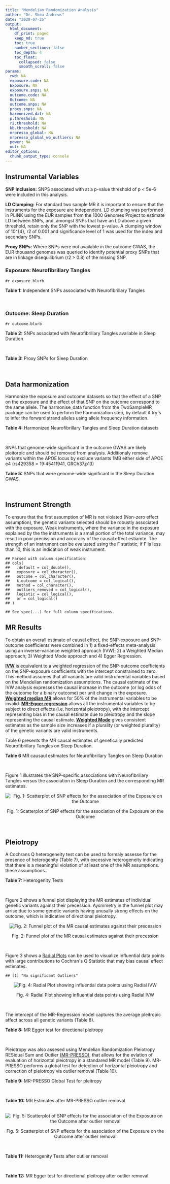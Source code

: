 ```yaml
---
title: "Mendelian Randomization Analysis"
author: "Dr. Shea Andrews"
date: "2020-07-25"
output:
  html_document:
    df_print: paged
    keep_md: true
    toc: true
    number_sections: false
    toc_depth: 4
    toc_float:
      collapsed: false
      smooth_scroll: false
params:
  rwd: NA
  exposure.code: NA
  Exposure: NA
  exposure.snps: NA
  outcome.code: NA
  Outcome: NA
  outcome.snps: NA
  proxy.snps: NA
  harmonized.dat: NA
  p.threshold: NA
  r2.threshold: NA
  kb.threshold: NA
  mrpresso_global: NA
  mrpresso_global_wo_outliers: NA
  power: NA
  out: NA
editor_options:
  chunk_output_type: console
---
```







## Instrumental Variables
**SNP Inclusion:** SNPS associated with at a p-value threshold of p < 5e-6 were included in this analysis.
<br>

**LD Clumping:** For standard two sample MR it is important to ensure that the instruments for the exposure are independent. LD clumping was performed in PLINK using the EUR samples from the 1000 Genomes Project to estimate LD between SNPs, and, amongst SNPs that have an LD above a given threshold, retain only the SNP with the lowest p-value. A clumping window of 10^{4}, r2 of 0.001 and significance level of 1 was used for the index and secondary SNPs.
<br>

**Proxy SNPs:** Where SNPs were not available in the outcome GWAS, the EUR thousand genomes was queried to identify potential proxy SNPs that are in linkage disequilibrium (r2 > 0.8) of the missing SNP.
<br>

### Exposure: Neurofibrillary Tangles
`#r exposure.blurb`
<br>

**Table 1:** Independent SNPs associated with Neurofibrillary Tangles
<div data-pagedtable="false">
  <script data-pagedtable-source type="application/json">
{"columns":[{"label":["SNP"],"name":[1],"type":["chr"],"align":["left"]},{"label":["CHROM"],"name":[2],"type":["dbl"],"align":["right"]},{"label":["POS"],"name":[3],"type":["dbl"],"align":["right"]},{"label":["REF"],"name":[4],"type":["chr"],"align":["left"]},{"label":["ALT"],"name":[5],"type":["chr"],"align":["left"]},{"label":["AF"],"name":[6],"type":["dbl"],"align":["right"]},{"label":["BETA"],"name":[7],"type":["dbl"],"align":["right"]},{"label":["SE"],"name":[8],"type":["dbl"],"align":["right"]},{"label":["Z"],"name":[9],"type":["dbl"],"align":["right"]},{"label":["P"],"name":[10],"type":["dbl"],"align":["right"]},{"label":["N"],"name":[11],"type":["dbl"],"align":["right"]},{"label":["TRAIT"],"name":[12],"type":["chr"],"align":["left"]}],"data":[{"1":"rs11675119","2":"2","3":"3476422","4":"C","5":"A","6":"0.2699","7":"-0.2541","8":"0.0488","9":"-5.206967","10":"1.931e-07","11":"4735","12":"Neurofibrillary_Tangles"},{"1":"rs34487851","2":"2","3":"106642554","4":"A","5":"G","6":"0.2686","7":"-0.2523","8":"0.0550","9":"-4.587270","10":"4.459e-06","11":"4735","12":"Neurofibrillary_Tangles"},{"1":"rs10166461","2":"2","3":"127859413","4":"G","5":"A","6":"0.1733","7":"-0.2636","8":"0.0570","9":"-4.624561","10":"3.816e-06","11":"4735","12":"Neurofibrillary_Tangles"},{"1":"rs116351076","2":"3","3":"118356759","4":"C","5":"T","6":"0.0358","7":"-0.6753","8":"0.1461","9":"-4.622177","10":"3.826e-06","11":"4735","12":"Neurofibrillary_Tangles"},{"1":"rs114498064","2":"5","3":"161442770","4":"C","5":"T","6":"0.0131","7":"-1.5100","8":"0.3137","9":"-4.813516","10":"1.480e-06","11":"4735","12":"Neurofibrillary_Tangles"},{"1":"rs117530689","2":"7","3":"102030935","4":"C","5":"A","6":"0.0178","7":"-4.0337","8":"0.8423","9":"-4.788911","10":"1.678e-06","11":"4735","12":"Neurofibrillary_Tangles"},{"1":"rs12595161","2":"15","3":"52922890","4":"G","5":"A","6":"0.0511","7":"-0.4178","8":"0.0914","9":"-4.571116","10":"4.883e-06","11":"4735","12":"Neurofibrillary_Tangles"},{"1":"rs75680843","2":"17","3":"26640212","4":"C","5":"T","6":"0.0721","7":"-0.3709","8":"0.0809","9":"-4.584672","10":"4.590e-06","11":"4735","12":"Neurofibrillary_Tangles"},{"1":"rs11654699","2":"17","3":"30903310","4":"C","5":"T","6":"0.5243","7":"0.2055","8":"0.0449","9":"4.576837","10":"4.628e-06","11":"4735","12":"Neurofibrillary_Tangles"},{"1":"rs6857","2":"19","3":"45392254","4":"C","5":"T","6":"0.3219","7":"0.7871","8":"0.0565","9":"13.930973","10":"4.830e-44","11":"4735","12":"Neurofibrillary_Tangles"}],"options":{"columns":{"min":{},"max":[10]},"rows":{"min":[10],"max":[10]},"pages":{}}}
  </script>
</div>
<br>

### Outcome: Sleep Duration
`#r outcome.blurb`
<br>

**Table 2:** SNPs associated with Neurofibrillary Tangles avaliable in Sleep Duration
<div data-pagedtable="false">
  <script data-pagedtable-source type="application/json">
{"columns":[{"label":["SNP"],"name":[1],"type":["chr"],"align":["left"]},{"label":["CHROM"],"name":[2],"type":["dbl"],"align":["right"]},{"label":["POS"],"name":[3],"type":["dbl"],"align":["right"]},{"label":["REF"],"name":[4],"type":["chr"],"align":["left"]},{"label":["ALT"],"name":[5],"type":["chr"],"align":["left"]},{"label":["AF"],"name":[6],"type":["dbl"],"align":["right"]},{"label":["BETA"],"name":[7],"type":["dbl"],"align":["right"]},{"label":["SE"],"name":[8],"type":["dbl"],"align":["right"]},{"label":["Z"],"name":[9],"type":["dbl"],"align":["right"]},{"label":["P"],"name":[10],"type":["dbl"],"align":["right"]},{"label":["N"],"name":[11],"type":["dbl"],"align":["right"]},{"label":["TRAIT"],"name":[12],"type":["chr"],"align":["left"]}],"data":[{"1":"rs11675119","2":"2","3":"3476422","4":"C","5":"A","6":"0.250899","7":"0.002478290","8":"0.00261277","9":"0.948530","10":"0.33000","11":"446118","12":"Sleep_Duration"},{"1":"rs34487851","2":"2","3":"106642554","4":"A","5":"G","6":"0.281847","7":"0.002884580","8":"0.00254215","9":"1.134700","10":"0.26000","11":"446118","12":"Sleep_Duration"},{"1":"rs10166461","2":"2","3":"127859413","4":"G","5":"A","6":"0.189936","7":"-0.000735189","8":"0.00288516","9":"-0.254817","10":"0.84000","11":"446118","12":"Sleep_Duration"},{"1":"rs116351076","2":"3","3":"118356759","4":"C","5":"T","6":"0.030758","7":"-0.009878680","8":"0.00683697","9":"-1.444890","10":"0.15000","11":"446118","12":"Sleep_Duration"},{"1":"rs114498064","2":"5","3":"161442770","4":"C","5":"T","6":"0.013275","7":"-0.004083140","8":"0.01019150","9":"-0.400642","10":"0.66000","11":"446118","12":"Sleep_Duration"},{"1":"rs117530689","2":"7","3":"102030935","4":"C","5":"A","6":"0.035713","7":"0.008995980","8":"0.00634396","9":"1.418040","10":"0.15000","11":"446118","12":"Sleep_Duration"},{"1":"rs12595161","2":"15","3":"52922890","4":"G","5":"A","6":"0.039507","7":"-0.004730190","8":"0.00580065","9":"-0.815459","10":"0.39000","11":"446118","12":"Sleep_Duration"},{"1":"rs75680843","2":"17","3":"26640212","4":"C","5":"T","6":"0.064978","7":"0.005028100","8":"0.00459191","9":"1.094990","10":"0.30000","11":"446118","12":"Sleep_Duration"},{"1":"rs11654699","2":"17","3":"30903310","4":"C","5":"T","6":"0.503897","7":"-0.001217110","8":"0.00232430","9":"-0.523646","10":"0.58000","11":"446118","12":"Sleep_Duration"},{"1":"rs6857","2":"19","3":"45392254","4":"C","5":"T","6":"0.171305","7":"-0.009954640","8":"0.00301100","9":"-3.306090","10":"0.00087","11":"446118","12":"Sleep_Duration"}],"options":{"columns":{"min":{},"max":[10]},"rows":{"min":[10],"max":[10]},"pages":{}}}
  </script>
</div>
<br>

**Table 3:** Proxy SNPs for Sleep Duration
<div data-pagedtable="false">
  <script data-pagedtable-source type="application/json">
{"columns":[{"label":["proxy.outcome"],"name":[1],"type":["lgl"],"align":["right"]},{"label":["target_snp"],"name":[2],"type":["lgl"],"align":["right"]},{"label":["proxy_snp"],"name":[3],"type":["lgl"],"align":["right"]},{"label":["ld.r2"],"name":[4],"type":["lgl"],"align":["right"]},{"label":["Dprime"],"name":[5],"type":["lgl"],"align":["right"]},{"label":["ref.proxy"],"name":[6],"type":["lgl"],"align":["right"]},{"label":["alt.proxy"],"name":[7],"type":["lgl"],"align":["right"]},{"label":["CHROM"],"name":[8],"type":["lgl"],"align":["right"]},{"label":["POS"],"name":[9],"type":["lgl"],"align":["right"]},{"label":["ALT.proxy"],"name":[10],"type":["lgl"],"align":["right"]},{"label":["REF.proxy"],"name":[11],"type":["lgl"],"align":["right"]},{"label":["AF"],"name":[12],"type":["lgl"],"align":["right"]},{"label":["BETA"],"name":[13],"type":["lgl"],"align":["right"]},{"label":["SE"],"name":[14],"type":["lgl"],"align":["right"]},{"label":["P"],"name":[15],"type":["lgl"],"align":["right"]},{"label":["N"],"name":[16],"type":["lgl"],"align":["right"]},{"label":["ref"],"name":[17],"type":["lgl"],"align":["right"]},{"label":["alt"],"name":[18],"type":["lgl"],"align":["right"]},{"label":["ALT"],"name":[19],"type":["lgl"],"align":["right"]},{"label":["REF"],"name":[20],"type":["lgl"],"align":["right"]},{"label":["PHASE"],"name":[21],"type":["lgl"],"align":["right"]}],"data":[{"1":"NA","2":"NA","3":"NA","4":"NA","5":"NA","6":"NA","7":"NA","8":"NA","9":"NA","10":"NA","11":"NA","12":"NA","13":"NA","14":"NA","15":"NA","16":"NA","17":"NA","18":"NA","19":"NA","20":"NA","21":"NA"}],"options":{"columns":{"min":{},"max":[10]},"rows":{"min":[10],"max":[10]},"pages":{}}}
  </script>
</div>
<br>

## Data harmonization
Harmonize the exposure and outcome datasets so that the effect of a SNP on the exposure and the effect of that SNP on the outcome correspond to the same allele. The harmonise_data function from the TwoSampleMR package can be used to perform the harmonization step, by default it try's to infer the forward strand alleles using allele frequency information.
<br>

**Table 4:** Harmonized Neurofibrillary Tangles and Sleep Duration datasets
<div data-pagedtable="false">
  <script data-pagedtable-source type="application/json">
{"columns":[{"label":["SNP"],"name":[1],"type":["chr"],"align":["left"]},{"label":["effect_allele.exposure"],"name":[2],"type":["chr"],"align":["left"]},{"label":["other_allele.exposure"],"name":[3],"type":["chr"],"align":["left"]},{"label":["effect_allele.outcome"],"name":[4],"type":["chr"],"align":["left"]},{"label":["other_allele.outcome"],"name":[5],"type":["chr"],"align":["left"]},{"label":["beta.exposure"],"name":[6],"type":["dbl"],"align":["right"]},{"label":["beta.outcome"],"name":[7],"type":["dbl"],"align":["right"]},{"label":["eaf.exposure"],"name":[8],"type":["dbl"],"align":["right"]},{"label":["eaf.outcome"],"name":[9],"type":["dbl"],"align":["right"]},{"label":["remove"],"name":[10],"type":["lgl"],"align":["right"]},{"label":["palindromic"],"name":[11],"type":["lgl"],"align":["right"]},{"label":["ambiguous"],"name":[12],"type":["lgl"],"align":["right"]},{"label":["id.outcome"],"name":[13],"type":["chr"],"align":["left"]},{"label":["chr.outcome"],"name":[14],"type":["dbl"],"align":["right"]},{"label":["pos.outcome"],"name":[15],"type":["dbl"],"align":["right"]},{"label":["se.outcome"],"name":[16],"type":["dbl"],"align":["right"]},{"label":["z.outcome"],"name":[17],"type":["dbl"],"align":["right"]},{"label":["pval.outcome"],"name":[18],"type":["dbl"],"align":["right"]},{"label":["samplesize.outcome"],"name":[19],"type":["dbl"],"align":["right"]},{"label":["outcome"],"name":[20],"type":["chr"],"align":["left"]},{"label":["mr_keep.outcome"],"name":[21],"type":["lgl"],"align":["right"]},{"label":["pval_origin.outcome"],"name":[22],"type":["chr"],"align":["left"]},{"label":["chr.exposure"],"name":[23],"type":["dbl"],"align":["right"]},{"label":["pos.exposure"],"name":[24],"type":["dbl"],"align":["right"]},{"label":["se.exposure"],"name":[25],"type":["dbl"],"align":["right"]},{"label":["z.exposure"],"name":[26],"type":["dbl"],"align":["right"]},{"label":["pval.exposure"],"name":[27],"type":["dbl"],"align":["right"]},{"label":["samplesize.exposure"],"name":[28],"type":["dbl"],"align":["right"]},{"label":["exposure"],"name":[29],"type":["chr"],"align":["left"]},{"label":["mr_keep.exposure"],"name":[30],"type":["lgl"],"align":["right"]},{"label":["pval_origin.exposure"],"name":[31],"type":["chr"],"align":["left"]},{"label":["id.exposure"],"name":[32],"type":["chr"],"align":["left"]},{"label":["action"],"name":[33],"type":["dbl"],"align":["right"]},{"label":["mr_keep"],"name":[34],"type":["lgl"],"align":["right"]},{"label":["pt"],"name":[35],"type":["dbl"],"align":["right"]},{"label":["pleitropy_keep"],"name":[36],"type":["lgl"],"align":["right"]},{"label":["mrpresso_RSSobs"],"name":[37],"type":["lgl"],"align":["right"]},{"label":["mrpresso_pval"],"name":[38],"type":["lgl"],"align":["right"]},{"label":["mrpresso_keep"],"name":[39],"type":["lgl"],"align":["right"]}],"data":[{"1":"rs10166461","2":"A","3":"G","4":"A","5":"G","6":"-0.2636","7":"-0.000735189","8":"0.1733","9":"0.189936","10":"FALSE","11":"FALSE","12":"FALSE","13":"viY8f3","14":"2","15":"127859413","16":"0.00288516","17":"-0.254817","18":"0.84000","19":"446118","20":"Dashti2019slepdur","21":"TRUE","22":"reported","23":"2","24":"127859413","25":"0.0570","26":"-4.624561","27":"3.816e-06","28":"4735","29":"Beecham2014braak4","30":"TRUE","31":"reported","32":"eYZM7E","33":"2","34":"TRUE","35":"5e-06","36":"TRUE","37":"NA","38":"NA","39":"TRUE"},{"1":"rs114498064","2":"T","3":"C","4":"T","5":"C","6":"-1.5100","7":"-0.004083140","8":"0.0131","9":"0.013275","10":"FALSE","11":"FALSE","12":"FALSE","13":"viY8f3","14":"5","15":"161442770","16":"0.01019150","17":"-0.400642","18":"0.66000","19":"446118","20":"Dashti2019slepdur","21":"TRUE","22":"reported","23":"5","24":"161442770","25":"0.3137","26":"-4.813516","27":"1.480e-06","28":"4735","29":"Beecham2014braak4","30":"TRUE","31":"reported","32":"eYZM7E","33":"2","34":"TRUE","35":"5e-06","36":"TRUE","37":"NA","38":"NA","39":"TRUE"},{"1":"rs116351076","2":"T","3":"C","4":"T","5":"C","6":"-0.6753","7":"-0.009878680","8":"0.0358","9":"0.030758","10":"FALSE","11":"FALSE","12":"FALSE","13":"viY8f3","14":"3","15":"118356759","16":"0.00683697","17":"-1.444890","18":"0.15000","19":"446118","20":"Dashti2019slepdur","21":"TRUE","22":"reported","23":"3","24":"118356759","25":"0.1461","26":"-4.622177","27":"3.826e-06","28":"4735","29":"Beecham2014braak4","30":"TRUE","31":"reported","32":"eYZM7E","33":"2","34":"TRUE","35":"5e-06","36":"TRUE","37":"NA","38":"NA","39":"TRUE"},{"1":"rs11654699","2":"T","3":"C","4":"T","5":"C","6":"0.2055","7":"-0.001217110","8":"0.5243","9":"0.503897","10":"FALSE","11":"FALSE","12":"FALSE","13":"viY8f3","14":"17","15":"30903310","16":"0.00232430","17":"-0.523646","18":"0.58000","19":"446118","20":"Dashti2019slepdur","21":"TRUE","22":"reported","23":"17","24":"30903310","25":"0.0449","26":"4.576837","27":"4.628e-06","28":"4735","29":"Beecham2014braak4","30":"TRUE","31":"reported","32":"eYZM7E","33":"2","34":"TRUE","35":"5e-06","36":"TRUE","37":"NA","38":"NA","39":"TRUE"},{"1":"rs11675119","2":"A","3":"C","4":"A","5":"C","6":"-0.2541","7":"0.002478290","8":"0.2699","9":"0.250899","10":"FALSE","11":"FALSE","12":"FALSE","13":"viY8f3","14":"2","15":"3476422","16":"0.00261277","17":"0.948530","18":"0.33000","19":"446118","20":"Dashti2019slepdur","21":"TRUE","22":"reported","23":"2","24":"3476422","25":"0.0488","26":"-5.206967","27":"1.931e-07","28":"4735","29":"Beecham2014braak4","30":"TRUE","31":"reported","32":"eYZM7E","33":"2","34":"TRUE","35":"5e-06","36":"TRUE","37":"NA","38":"NA","39":"TRUE"},{"1":"rs117530689","2":"A","3":"C","4":"A","5":"C","6":"-4.0337","7":"0.008995980","8":"0.0178","9":"0.035713","10":"FALSE","11":"FALSE","12":"FALSE","13":"viY8f3","14":"7","15":"102030935","16":"0.00634396","17":"1.418040","18":"0.15000","19":"446118","20":"Dashti2019slepdur","21":"TRUE","22":"reported","23":"7","24":"102030935","25":"0.8423","26":"-4.788911","27":"1.678e-06","28":"4735","29":"Beecham2014braak4","30":"TRUE","31":"reported","32":"eYZM7E","33":"2","34":"TRUE","35":"5e-06","36":"TRUE","37":"NA","38":"NA","39":"TRUE"},{"1":"rs12595161","2":"A","3":"G","4":"A","5":"G","6":"-0.4178","7":"-0.004730190","8":"0.0511","9":"0.039507","10":"FALSE","11":"FALSE","12":"FALSE","13":"viY8f3","14":"15","15":"52922890","16":"0.00580065","17":"-0.815459","18":"0.39000","19":"446118","20":"Dashti2019slepdur","21":"TRUE","22":"reported","23":"15","24":"52922890","25":"0.0914","26":"-4.571116","27":"4.883e-06","28":"4735","29":"Beecham2014braak4","30":"TRUE","31":"reported","32":"eYZM7E","33":"2","34":"TRUE","35":"5e-06","36":"TRUE","37":"NA","38":"NA","39":"TRUE"},{"1":"rs34487851","2":"G","3":"A","4":"G","5":"A","6":"-0.2523","7":"0.002884580","8":"0.2686","9":"0.281847","10":"FALSE","11":"FALSE","12":"FALSE","13":"viY8f3","14":"2","15":"106642554","16":"0.00254215","17":"1.134700","18":"0.26000","19":"446118","20":"Dashti2019slepdur","21":"TRUE","22":"reported","23":"2","24":"106642554","25":"0.0550","26":"-4.587270","27":"4.459e-06","28":"4735","29":"Beecham2014braak4","30":"TRUE","31":"reported","32":"eYZM7E","33":"2","34":"TRUE","35":"5e-06","36":"TRUE","37":"NA","38":"NA","39":"TRUE"},{"1":"rs6857","2":"T","3":"C","4":"T","5":"C","6":"0.7871","7":"-0.009954640","8":"0.3219","9":"0.171305","10":"FALSE","11":"FALSE","12":"FALSE","13":"viY8f3","14":"19","15":"45392254","16":"0.00301100","17":"-3.306090","18":"0.00087","19":"446118","20":"Dashti2019slepdur","21":"TRUE","22":"reported","23":"19","24":"45392254","25":"0.0565","26":"13.930973","27":"4.830e-44","28":"4735","29":"Beecham2014braak4","30":"TRUE","31":"reported","32":"eYZM7E","33":"2","34":"TRUE","35":"5e-06","36":"FALSE","37":"NA","38":"NA","39":"TRUE"},{"1":"rs75680843","2":"T","3":"C","4":"T","5":"C","6":"-0.3709","7":"0.005028100","8":"0.0721","9":"0.064978","10":"FALSE","11":"FALSE","12":"FALSE","13":"viY8f3","14":"17","15":"26640212","16":"0.00459191","17":"1.094990","18":"0.30000","19":"446118","20":"Dashti2019slepdur","21":"TRUE","22":"reported","23":"17","24":"26640212","25":"0.0809","26":"-4.584672","27":"4.590e-06","28":"4735","29":"Beecham2014braak4","30":"TRUE","31":"reported","32":"eYZM7E","33":"2","34":"TRUE","35":"5e-06","36":"TRUE","37":"NA","38":"NA","39":"TRUE"}],"options":{"columns":{"min":{},"max":[10]},"rows":{"min":[10],"max":[10]},"pages":{}}}
  </script>
</div>
<br>

SNPs that genome-wide significant in the outcome GWAS are likely pleitorpic and should be removed from analysis. Additionaly remove variants within the APOE locus by exclude variants 1MB either side of APOE e4 (rs429358 = 19:45411941, GRCh37.p13)
<br>


**Table 5:** SNPs that were genome-wide significant in the Sleep Duration GWAS
<div data-pagedtable="false">
  <script data-pagedtable-source type="application/json">
{"columns":[{"label":["SNP"],"name":[1],"type":["chr"],"align":["left"]},{"label":["chr.outcome"],"name":[2],"type":["dbl"],"align":["right"]},{"label":["pos.outcome"],"name":[3],"type":["dbl"],"align":["right"]},{"label":["pval.exposure"],"name":[4],"type":["dbl"],"align":["right"]},{"label":["pval.outcome"],"name":[5],"type":["dbl"],"align":["right"]}],"data":[{"1":"rs6857","2":"19","3":"45392254","4":"4.83e-44","5":"0.00087"}],"options":{"columns":{"min":{},"max":[10]},"rows":{"min":[10],"max":[10]},"pages":{}}}
  </script>
</div>
<br>


## Instrument Strength
To ensure that the first assumption of MR is not violated (Non-zero effect assumption), the genetic variants selected should be robustly associated with the exposure. Weak instruments, where the variance in the exposure explained by the the instruments is a small portion of the total variance, may result in poor precission and accuracy of the causal effect estiamte. The strength of an instrument can be evaluated using the F statistic, if F is less than 10, this is an indication of weak instrument.


```
## Parsed with column specification:
## cols(
##   .default = col_double(),
##   exposure = col_character(),
##   outcome = col_character(),
##   k.outcome = col_logical(),
##   method = col_character(),
##   outliers_removed = col_logical(),
##   logistic = col_logical(),
##   or = col_logical()
## )
```

```
## See spec(...) for full column specifications.
```

<div data-pagedtable="false">
  <script data-pagedtable-source type="application/json">
{"columns":[{"label":["outliers_removed"],"name":[1],"type":["lgl"],"align":["right"]},{"label":["pve.exposure"],"name":[2],"type":["dbl"],"align":["right"]},{"label":["F"],"name":[3],"type":["dbl"],"align":["right"]},{"label":["Alpha"],"name":[4],"type":["dbl"],"align":["right"]},{"label":["NCP"],"name":[5],"type":["dbl"],"align":["right"]},{"label":["Power"],"name":[6],"type":["dbl"],"align":["right"]}],"data":[{"1":"FALSE","2":"0.04306798","3":"23.62831","4":"0.05","5":"0.8957585","6":"0.1572342"}],"options":{"columns":{"min":{},"max":[10]},"rows":{"min":[10],"max":[10]},"pages":{}}}
  </script>
</div>

##  MR Results
To obtain an overall estimate of causal effect, the SNP-exposure and SNP-outcome coefficients were combined in 1) a fixed-effects meta-analysis using an inverse-variance weighted approach (IVW); 2) a Weighted Median approach; 3) Weighted Mode approach and 4) Egger Regression.


[**IVW**](https://doi.org/10.1002/gepi.21758) is equivalent to a weighted regression of the SNP-outcome coefficients on the SNP-exposure coefficients with the intercept constrained to zero. This method assumes that all variants are valid instrumental variables based on the Mendelian randomization assumptions. The causal estimate of the IVW analysis expresses the causal increase in the outcome (or log odds of the outcome for a binary outcome) per unit change in the exposure. [**Weighted median MR**](https://doi.org/10.1002/gepi.21965) allows for 50% of the instrumental variables to be invalid. [**MR-Egger regression**](https://doi.org/10.1093/ije/dyw220) allows all the instrumental variables to be subject to direct effects (i.e. horizontal pleiotropy), with the intercept representing bias in the causal estimate due to pleiotropy and the slope representing the causal estimate. [**Weighted Mode**](https://doi.org/10.1093/ije/dyx102) gives consistent estimates as the sample size increases if a plurality (or weighted plurality) of the genetic variants are valid instruments.
<br>



Table 6 presents the MR causal estimates of genetically predicted Neurofibrillary Tangles on Sleep Duration.
<br>

**Table 6** MR causaul estimates for Neurofibrillary Tangles on Sleep Duration
<div data-pagedtable="false">
  <script data-pagedtable-source type="application/json">
{"columns":[{"label":["id.exposure"],"name":[1],"type":["chr"],"align":["left"]},{"label":["id.outcome"],"name":[2],"type":["chr"],"align":["left"]},{"label":["outcome"],"name":[3],"type":["fctr"],"align":["left"]},{"label":["exposure"],"name":[4],"type":["fctr"],"align":["left"]},{"label":["method"],"name":[5],"type":["fctr"],"align":["left"]},{"label":["nsnp"],"name":[6],"type":["int"],"align":["right"]},{"label":["b"],"name":[7],"type":["dbl"],"align":["right"]},{"label":["se"],"name":[8],"type":["dbl"],"align":["right"]},{"label":["pval"],"name":[9],"type":["dbl"],"align":["right"]}],"data":[{"1":"eYZM7E","2":"viY8f3","3":"Dashti2019slepdur","4":"Beecham2014braak4","5":"Inverse variance weighted (fixed effects)","6":"9","7":"-0.001980956","8":"0.001438624","9":"0.1685185"},{"1":"eYZM7E","2":"viY8f3","3":"Dashti2019slepdur","4":"Beecham2014braak4","5":"Weighted median","6":"9","7":"-0.002083316","8":"0.001728520","9":"0.2281030"},{"1":"eYZM7E","2":"viY8f3","3":"Dashti2019slepdur","4":"Beecham2014braak4","5":"Weighted mode","6":"9","7":"-0.002106891","8":"0.001647994","9":"0.2369286"},{"1":"eYZM7E","2":"viY8f3","3":"Dashti2019slepdur","4":"Beecham2014braak4","5":"MR Egger","6":"9","7":"-0.001504316","8":"0.001673131","9":"0.3984699"}],"options":{"columns":{"min":{},"max":[10]},"rows":{"min":[10],"max":[10]},"pages":{}}}
  </script>
</div>
<br>

Figure 1 illustrates the SNP-specific associations with Neurofibrillary Tangles versus the association in Sleep Duration and the corresponding MR estimates.
<br>

<div class="figure" style="text-align: center">
<img src="/sc/arion/projects/LOAD/shea/Projects/MR_ADPhenome/results/MR_ADbidir/Beecham2014braak4/Dashti2019slepdur/Beecham2014braak4_5e-6_Dashti2019slepdur_MR_Analaysis_files/figure-html/scatter_plot-1.png" alt="Fig. 1: Scatterplot of SNP effects for the association of the Exposure on the Outcome"  />
<p class="caption">Fig. 1: Scatterplot of SNP effects for the association of the Exposure on the Outcome</p>
</div>
<br>


## Pleiotropy
A Cochrans Q heterogeneity test can be used to formaly assesse for the presence of heterogenity (Table 7), with excessive heterogeneity indicating that there is a meaningful violation of at least one of the MR assumptions.
these assumptions..
<br>

**Table 7:** Heterogenity Tests
<div data-pagedtable="false">
  <script data-pagedtable-source type="application/json">
{"columns":[{"label":["id.exposure"],"name":[1],"type":["chr"],"align":["left"]},{"label":["id.outcome"],"name":[2],"type":["chr"],"align":["left"]},{"label":["outcome"],"name":[3],"type":["fctr"],"align":["left"]},{"label":["exposure"],"name":[4],"type":["fctr"],"align":["left"]},{"label":["method"],"name":[5],"type":["fctr"],"align":["left"]},{"label":["Q"],"name":[6],"type":["dbl"],"align":["right"]},{"label":["Q_df"],"name":[7],"type":["dbl"],"align":["right"]},{"label":["Q_pval"],"name":[8],"type":["dbl"],"align":["right"]}],"data":[{"1":"eYZM7E","2":"viY8f3","3":"Dashti2019slepdur","4":"Beecham2014braak4","5":"MR Egger","6":"6.442026","7":"7","8":"0.4891844"},{"1":"eYZM7E","2":"viY8f3","3":"Dashti2019slepdur","4":"Beecham2014braak4","5":"Inverse variance weighted","6":"6.753355","7":"8","8":"0.5634627"}],"options":{"columns":{"min":{},"max":[10]},"rows":{"min":[10],"max":[10]},"pages":{}}}
  </script>
</div>
<br>

Figure 2 shows a funnel plot displaying the MR estimates of individual genetic variants against their precession. Aysmmetry in the funnel plot may arrise due to some genetic variants having unusally strong effects on the outcome, which is indicative of directional pleiotropy.
<br>

<div class="figure" style="text-align: center">
<img src="/sc/arion/projects/LOAD/shea/Projects/MR_ADPhenome/results/MR_ADbidir/Beecham2014braak4/Dashti2019slepdur/Beecham2014braak4_5e-6_Dashti2019slepdur_MR_Analaysis_files/figure-html/funnel_plot-1.png" alt="Fig. 2: Funnel plot of the MR causal estimates against their precession"  />
<p class="caption">Fig. 2: Funnel plot of the MR causal estimates against their precession</p>
</div>
<br>

Figure 3 shows a [Radial Plots](https://github.com/WSpiller/RadialMR) can be used to visualize influential data points with large contributions to Cochran's Q Statistic that may bias causal effect estimates.




```
## [1] "No significant Outliers"
```

<div class="figure" style="text-align: center">
<img src="/sc/arion/projects/LOAD/shea/Projects/MR_ADPhenome/results/MR_ADbidir/Beecham2014braak4/Dashti2019slepdur/Beecham2014braak4_5e-6_Dashti2019slepdur_MR_Analaysis_files/figure-html/Radial_Plot-1.png" alt="Fig. 4: Radial Plot showing influential data points using Radial IVW"  />
<p class="caption">Fig. 4: Radial Plot showing influential data points using Radial IVW</p>
</div>
<br>

The intercept of the MR-Regression model captures the average pleitropic affect across all genetic variants (Table 8).
<br>

**Table 8:** MR Egger test for directional pleitropy
<div data-pagedtable="false">
  <script data-pagedtable-source type="application/json">
{"columns":[{"label":["id.exposure"],"name":[1],"type":["chr"],"align":["left"]},{"label":["id.outcome"],"name":[2],"type":["chr"],"align":["left"]},{"label":["outcome"],"name":[3],"type":["fctr"],"align":["left"]},{"label":["exposure"],"name":[4],"type":["fctr"],"align":["left"]},{"label":["egger_intercept"],"name":[5],"type":["dbl"],"align":["right"]},{"label":["se"],"name":[6],"type":["dbl"],"align":["right"]},{"label":["pval"],"name":[7],"type":["dbl"],"align":["right"]}],"data":[{"1":"eYZM7E","2":"viY8f3","3":"Dashti2019slepdur","4":"Beecham2014braak4","5":"-0.0007546239","6":"0.00135245","7":"0.5942534"}],"options":{"columns":{"min":{},"max":[10]},"rows":{"min":[10],"max":[10]},"pages":{}}}
  </script>
</div>
<br>

Pleiotropy was also assesed using Mendelian Randomization Pleiotropy RESidual Sum and Outlier [(MR-PRESSO)](https://doi.org/10.1038/s41588-018-0099-7), that allows for the evlation of evaluation of horizontal pleiotropy in a standared MR model (Table 9). MR-PRESSO performs a global test for detection of horizontal pleiotropy and correction of pleiotropy via outlier removal (Table 10).
<br>

**Table 9:** MR-PRESSO Global Test for pleitropy
<div data-pagedtable="false">
  <script data-pagedtable-source type="application/json">
{"columns":[{"label":["id.exposure"],"name":[1],"type":["chr"],"align":["left"]},{"label":["id.outcome"],"name":[2],"type":["chr"],"align":["left"]},{"label":["outcome"],"name":[3],"type":["chr"],"align":["left"]},{"label":["exposure"],"name":[4],"type":["chr"],"align":["left"]},{"label":["pt"],"name":[5],"type":["dbl"],"align":["right"]},{"label":["outliers_removed"],"name":[6],"type":["lgl"],"align":["right"]},{"label":["n_outliers"],"name":[7],"type":["dbl"],"align":["right"]},{"label":["RSSobs"],"name":[8],"type":["dbl"],"align":["right"]},{"label":["pval"],"name":[9],"type":["dbl"],"align":["right"]}],"data":[{"1":"eYZM7E","2":"viY8f3","3":"Dashti2019slepdur","4":"Beecham2014braak4","5":"5e-06","6":"FALSE","7":"0","8":"7.944306","9":"0.7098"}],"options":{"columns":{"min":{},"max":[10]},"rows":{"min":[10],"max":[10]},"pages":{}}}
  </script>
</div>
<br>


**Table 10:** MR Estimates after MR-PRESSO outlier removal
<div data-pagedtable="false">
  <script data-pagedtable-source type="application/json">
{"columns":[{"label":["id.exposure"],"name":[1],"type":["fctr"],"align":["left"]},{"label":["id.outcome"],"name":[2],"type":["fctr"],"align":["left"]},{"label":["outcome"],"name":[3],"type":["fctr"],"align":["left"]},{"label":["exposure"],"name":[4],"type":["fctr"],"align":["left"]},{"label":["method"],"name":[5],"type":["fctr"],"align":["left"]},{"label":["nsnp"],"name":[6],"type":["lgl"],"align":["right"]},{"label":["b"],"name":[7],"type":["lgl"],"align":["right"]},{"label":["se"],"name":[8],"type":["lgl"],"align":["right"]},{"label":["pval"],"name":[9],"type":["lgl"],"align":["right"]}],"data":[{"1":"eYZM7E","2":"viY8f3","3":"Dashti2019slepdur","4":"Beecham2014braak4","5":"mrpresso","6":"NA","7":"NA","8":"NA","9":"NA"}],"options":{"columns":{"min":{},"max":[10]},"rows":{"min":[10],"max":[10]},"pages":{}}}
  </script>
</div>
<br>

<div class="figure" style="text-align: center">
<img src="/sc/arion/projects/LOAD/shea/Projects/MR_ADPhenome/results/MR_ADbidir/Beecham2014braak4/Dashti2019slepdur/Beecham2014braak4_5e-6_Dashti2019slepdur_MR_Analaysis_files/figure-html/scatter_plot_outlier-1.png" alt="Fig. 5: Scatterplot of SNP effects for the association of the Exposure on the Outcome after outlier removal"  />
<p class="caption">Fig. 5: Scatterplot of SNP effects for the association of the Exposure on the Outcome after outlier removal</p>
</div>
<br>

**Table 11:** Heterogenity Tests after outlier removal
<div data-pagedtable="false">
  <script data-pagedtable-source type="application/json">
{"columns":[{"label":["id.exposure"],"name":[1],"type":["fctr"],"align":["left"]},{"label":["id.outcome"],"name":[2],"type":["fctr"],"align":["left"]},{"label":["outcome"],"name":[3],"type":["fctr"],"align":["left"]},{"label":["exposure"],"name":[4],"type":["fctr"],"align":["left"]},{"label":["method"],"name":[5],"type":["fctr"],"align":["left"]},{"label":["Q"],"name":[6],"type":["lgl"],"align":["right"]},{"label":["Q_df"],"name":[7],"type":["lgl"],"align":["right"]},{"label":["Q_pval"],"name":[8],"type":["lgl"],"align":["right"]}],"data":[{"1":"eYZM7E","2":"viY8f3","3":"Dashti2019slepdur","4":"Beecham2014braak4","5":"mrpresso","6":"NA","7":"NA","8":"NA"}],"options":{"columns":{"min":{},"max":[10]},"rows":{"min":[10],"max":[10]},"pages":{}}}
  </script>
</div>
<br>

**Table 12:** MR Egger test for directional pleitropy after outlier removal
<div data-pagedtable="false">
  <script data-pagedtable-source type="application/json">
{"columns":[{"label":["id.exposure"],"name":[1],"type":["fctr"],"align":["left"]},{"label":["id.outcome"],"name":[2],"type":["fctr"],"align":["left"]},{"label":["outcome"],"name":[3],"type":["fctr"],"align":["left"]},{"label":["exposure"],"name":[4],"type":["fctr"],"align":["left"]},{"label":["method"],"name":[5],"type":["fctr"],"align":["left"]},{"label":["egger_intercept"],"name":[6],"type":["lgl"],"align":["right"]},{"label":["se"],"name":[7],"type":["lgl"],"align":["right"]},{"label":["pval"],"name":[8],"type":["lgl"],"align":["right"]}],"data":[{"1":"eYZM7E","2":"viY8f3","3":"Dashti2019slepdur","4":"Beecham2014braak4","5":"mrpresso","6":"NA","7":"NA","8":"NA"}],"options":{"columns":{"min":{},"max":[10]},"rows":{"min":[10],"max":[10]},"pages":{}}}
  </script>
</div>
<br>

